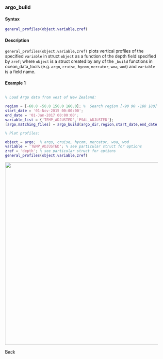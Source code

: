 ### argo_build

#### Syntax

```Matlab
general_profiles(object,variable,zref)
```
#### Description

``general_profiles(object,variable,zref)`` plots vertical profiles of the specified ``variable`` in struct ``object`` as a function of the depth field specified by ``zref``; where ``object`` is a struct created by any of the ``_build`` functions in ocean_data_tools (e.g. ``argo``, ``cruise``, ``hycom``, ``mercator``, ``woa``, ``wod``) and ``variable`` is a field name.

#### Example 1


```Matlab

% Load Argo data from west of New Zealand:

region = [-60.0 -50.0 150.0 160.0]; %  Search region [-90 90 -180 180]
start_date = '01-Nov-2015 00:00:00';
end_date = '01-Jan-2017 00:00:00';
variable_list = {'TEMP_ADJUSTED','PSAL_ADJUSTED'};
[argo,matching_files] = argo_build(argo_dir,region,start_date,end_date,variable_list);

% Plot profiles:

object = argo;  % argo, cruise, hycom, mercator, woa, wod
variable = 'TEMP_ADJUSTED'; % see particular struct for options
zref = 'depth'; % see particular struct for options
general_profiles(object,variable,zref)

```
<img src="https://user-images.githubusercontent.com/24570061/88301788-11fa3f00-ccd3-11ea-9cdf-1622f701bfe9.png" width="600">

[Back](https://github.com/lnferris/ocean_data_tools#general-functions-for-subsetting-and-plotting-uniform-structs-1)

